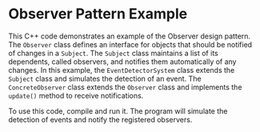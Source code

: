 
# Observer Pattern Example

This C++ code demonstrates an example of the Observer design pattern. The `Observer` class defines an interface for objects that should be notified of changes in a `Subject`. The `Subject` class maintains a list of its dependents, called observers, and notifies them automatically of any changes. In this example, the `EventDetectorSystem` class extends the `Subject` class and simulates the detection of an event. The `ConcreteObserver` class extends the `Observer` class and implements the `update()` method to receive notifications.

To use this code, compile and run it. The program will simulate the detection of events and notify the registered observers.
